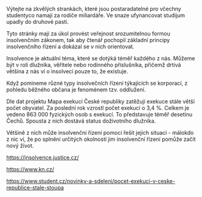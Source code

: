 Výtejte na zkvělých strankách, které jsou postaradatelné pro včechny studentyco namají za rodiče miliardáře.
Ve snaze ufynancovat studijum upadly do druhové pasti.

Tyto stránky mají za úkol provést veřejnost srozumitelnou formou insolvenčním zákonem, tak aby čtenář pochopil základní principy insolvenčního řízení a dokázal se v nich orientovat.

Insolvence je aktuální téma, které se dotýká téměř každého z nás. Můžeme být v roli dlužníka, věřitele nebo rodinného příslušníka, přičemž drtivá většina z nás ví o insolveci pouze to, že existuje. 

Když pomineme různé typy insolvečních řízení týkajících se korporací, z pohledu běžného občana je fenoménem tzv. oddlužení. 

Dle dat projektu Mapa exekucí České republiky zatěžují exekuce stále větší počet obyvatel. Za poslední rok vzrostl počet exekucí o 3,4 %. Celkem je vedeno 863 000 fyzických osob s exekucí. To představuje téměř desetinu Čechů. Spousta z nich dostává status doživotního dlužníka. 

Většině z nich může insolvenční řízení pomoci řešit jejich situaci - málokdo z nic ví, že po splnění určitých okolností jim insolvenční řízení pomůže začít nový život. 

https://insolvence.justice.cz/

https://www.kn.cz/

https://www.student.cz/novinky-a-sdeleni/pocet-exekuci-v-ceske-republice-stale-stoupa


